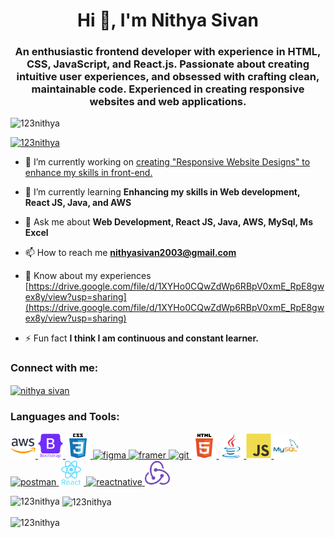 <h1 align="center">Hi 👋, I'm Nithya Sivan</h1>
<h3 align="center">An enthusiastic frontend developer with experience in HTML, CSS, JavaScript, and React.js. Passionate about creating intuitive user experiences, and obsessed with crafting clean, maintainable code. Experienced in creating responsive websites and web applications.</h3>

<p align="left"> <img src="https://komarev.com/ghpvc/?username=123nithya&label=Profile%20views&color=0e75b6&style=flat" alt="123nithya" /> </p>

<p align="left"> <a href="https://github.com/ryo-ma/github-profile-trophy"><img src="https://github-profile-trophy.vercel.app/?username=123nithya" alt="123nithya" /></a> </p>

- 🔭 I’m currently working on [creating "Responsive Website Designs" to enhance my skills in front-end.](https://github.com/123nithya)

- 🌱 I’m currently learning **Enhancing my skills in Web development, React JS, Java, and AWS**

- 💬 Ask me about **Web Development, React JS, Java, AWS, MySql, Ms Excel**

- 📫 How to reach me **nithyasivan2003@gmail.com**

- 📄 Know about my experiences [https://drive.google.com/file/d/1XYHo0CQwZdWp6RBpV0xmE_RpE8gwex8y/view?usp=sharing](https://drive.google.com/file/d/1XYHo0CQwZdWp6RBpV0xmE_RpE8gwex8y/view?usp=sharing)

- ⚡ Fun fact **I think I am continuous and constant learner.**

<h3 align="left">Connect with me:</h3>
<p align="left">
<a href="https://linkedin.com/in/nithya sivan" target="blank"><img align="center" src="https://raw.githubusercontent.com/rahuldkjain/github-profile-readme-generator/master/src/images/icons/Social/linked-in-alt.svg" alt="nithya sivan" height="30" width="40" /></a>
</p>

<h3 align="left">Languages and Tools:</h3>
<p align="left"> <a href="https://aws.amazon.com" target="_blank" rel="noreferrer"> <img src="https://raw.githubusercontent.com/devicons/devicon/master/icons/amazonwebservices/amazonwebservices-original-wordmark.svg" alt="aws" width="40" height="40"/> </a> <a href="https://getbootstrap.com" target="_blank" rel="noreferrer"> <img src="https://raw.githubusercontent.com/devicons/devicon/master/icons/bootstrap/bootstrap-plain-wordmark.svg" alt="bootstrap" width="40" height="40"/> </a> <a href="https://www.w3schools.com/css/" target="_blank" rel="noreferrer"> <img src="https://raw.githubusercontent.com/devicons/devicon/master/icons/css3/css3-original-wordmark.svg" alt="css3" width="40" height="40"/> </a> <a href="https://www.figma.com/" target="_blank" rel="noreferrer"> <img src="https://www.vectorlogo.zone/logos/figma/figma-icon.svg" alt="figma" width="40" height="40"/> </a> <a href="https://www.framer.com/" target="_blank" rel="noreferrer"> <img src="https://www.vectorlogo.zone/logos/framer/framer-icon.svg" alt="framer" width="40" height="40"/> </a> <a href="https://git-scm.com/" target="_blank" rel="noreferrer"> <img src="https://www.vectorlogo.zone/logos/git-scm/git-scm-icon.svg" alt="git" width="40" height="40"/> </a> <a href="https://www.w3.org/html/" target="_blank" rel="noreferrer"> <img src="https://raw.githubusercontent.com/devicons/devicon/master/icons/html5/html5-original-wordmark.svg" alt="html5" width="40" height="40"/> </a> <a href="https://www.java.com" target="_blank" rel="noreferrer"> <img src="https://raw.githubusercontent.com/devicons/devicon/master/icons/java/java-original.svg" alt="java" width="40" height="40"/> </a> <a href="https://developer.mozilla.org/en-US/docs/Web/JavaScript" target="_blank" rel="noreferrer"> <img src="https://raw.githubusercontent.com/devicons/devicon/master/icons/javascript/javascript-original.svg" alt="javascript" width="40" height="40"/> </a> <a href="https://www.mysql.com/" target="_blank" rel="noreferrer"> <img src="https://raw.githubusercontent.com/devicons/devicon/master/icons/mysql/mysql-original-wordmark.svg" alt="mysql" width="40" height="40"/> </a> <a href="https://postman.com" target="_blank" rel="noreferrer"> <img src="https://www.vectorlogo.zone/logos/getpostman/getpostman-icon.svg" alt="postman" width="40" height="40"/> </a> <a href="https://reactjs.org/" target="_blank" rel="noreferrer"> <img src="https://raw.githubusercontent.com/devicons/devicon/master/icons/react/react-original-wordmark.svg" alt="react" width="40" height="40"/> </a> <a href="https://reactnative.dev/" target="_blank" rel="noreferrer"> <img src="https://reactnative.dev/img/header_logo.svg" alt="reactnative" width="40" height="40"/> </a> <a href="https://redux.js.org" target="_blank" rel="noreferrer"> <img src="https://raw.githubusercontent.com/devicons/devicon/master/icons/redux/redux-original.svg" alt="redux" width="40" height="40"/> </a> </p>

<p><img align="left" src="https://github-readme-stats.vercel.app/api/top-langs?username=123nithya&show_icons=true&locale=en&layout=compact" alt="123nithya" /></p>

<p>&nbsp;<img align="center" src="https://github-readme-stats.vercel.app/api?username=123nithya&show_icons=true&locale=en" alt="123nithya" /></p>

<p><img align="center" src="https://github-readme-streak-stats.herokuapp.com/?user=123nithya&" alt="123nithya" /></p>
